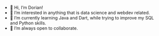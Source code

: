 - 👋 Hi, I’m Dorian!
- 👀 I’m interested in anything that is data science and webdev related.
- 🌱 I’m currently learning Java and Dart, while trying to improve my SQL and Python skills.
- 💞️ I’m always open to collaborate.

<!---
dcarrillo9181/dcarrillo9181 is a ✨ special ✨ repository because its `README.md` (this file) appears on your GitHub profile.
You can click the Preview link to take a look at your changes.
--->
